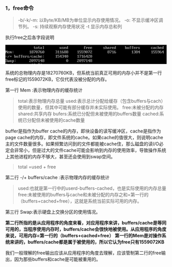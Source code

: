 ### 1，free命令

> -b/-k/-m:  以Byte/KB/MB为单位显示内存使用情况。
> -o:  不显示缓冲区调节列。
> -s:  持续观察内存使用状况
> -t 显示内存总和列

执行free之后各字段说明

![image-20200901102805156](.pics/image-20200901102805156.png)



系统的总物理内存是18270760KB，但系统当前真正可用的内存小并不是第一行free标记的1559072KB，它仅代表没被分配的内存。

第一行 Mem :表示物理内存的缓存统计

> total:表示物理内存总量
> used:表示总计分配给缓存（包含buffers与cach）使用的数量，但其中可能有部分缓存并未实际使用。
> free:未被分配的内存
> shared:共享内存
> bufers:系统已分配但未被使用的buffers数量
> cached:系统已分配但未被使用的cache数量

buffer是指作为buffer cache的内存，即块设备的读写缓冲区，cache是指作为page cache的内存，即文件系统的cache。如果cache的值很大，则说明cache主的文件数量很多。如果频繁访问到的文件都能被cache住，那么磁盘的读I/O必定会非常小，但是过大的文件cache可能会影响到内存的使用效率，导致操作系统上其他进程的内存不够大，甚至还会使用到swap空间。

> total =used + free

第二行  -/+ buffers/cache  :表示物理内存的缓存统计

> used:也就是第一行中的userd-buffers-cached，也是实际使用的内存总量
> free:未被使用的buffers与cache和未被分配的内存之和=第一行的（buffers+cached+free），这就是系统当前实际可用的内存。

第三行 Swap:表示硬盘上交换分区的使用情况。



**第二行所指的是从应用程序的角度来看，对应用程序来讲，buffers/cache是等同可用的，当程序使用内存时，buffers/cache会很快地被使用。从应用程序的角度来说，可用内存=第一行的（buffers+cached+free）**
 **第一行的Mem是对操作系统来讲的，buffers/cache都是属于被使用的，所以它认为free只有1559072KB**



我们一般理解的free输出应该从应用程序的角度去理解，应该管制第二行的free输出，因为那些buffers和cache是可能被重用的。
